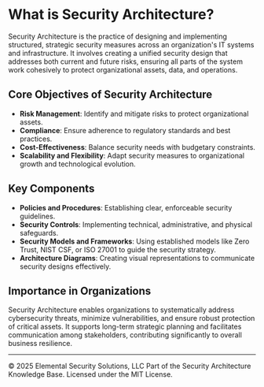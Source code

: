 
# What is Security Architecture?

Security Architecture is the practice of designing and implementing structured, strategic security measures across an organization's IT systems and infrastructure. It involves creating a unified security design that addresses both current and future risks, ensuring all parts of the system work cohesively to protect organizational assets, data, and operations.

## Core Objectives of Security Architecture

- **Risk Management**: Identify and mitigate risks to protect organizational assets.
- **Compliance**: Ensure adherence to regulatory standards and best practices.
- **Cost-Effectiveness**: Balance security needs with budgetary constraints.
- **Scalability and Flexibility**: Adapt security measures to organizational growth and technological evolution.

## Key Components

- **Policies and Procedures**: Establishing clear, enforceable security guidelines.
- **Security Controls**: Implementing technical, administrative, and physical safeguards.
- **Security Models and Frameworks**: Using established models like Zero Trust, NIST CSF, or ISO 27001 to guide the security strategy.
- **Architecture Diagrams**: Creating visual representations to communicate security designs effectively.

## Importance in Organizations

Security Architecture enables organizations to systematically address cybersecurity threats, minimize vulnerabilities, and ensure robust protection of critical assets. It supports long-term strategic planning and facilitates communication among stakeholders, contributing significantly to overall business resilience.


---
© 2025 Elemental Security Solutions, LLC
Part of the Security Architecture Knowledge Base.
Licensed under the MIT License.
